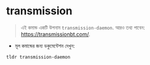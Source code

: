# transmission

> এই কমান্ড একটি উপনাম `transmission-daemon`.
> আরও তথ্য পাবেন: <https://transmissionbt.com/>.

- মূল কমান্ডের জন্য ডকুমেন্টেশন দেখুন:

`tldr transmission-daemon`
